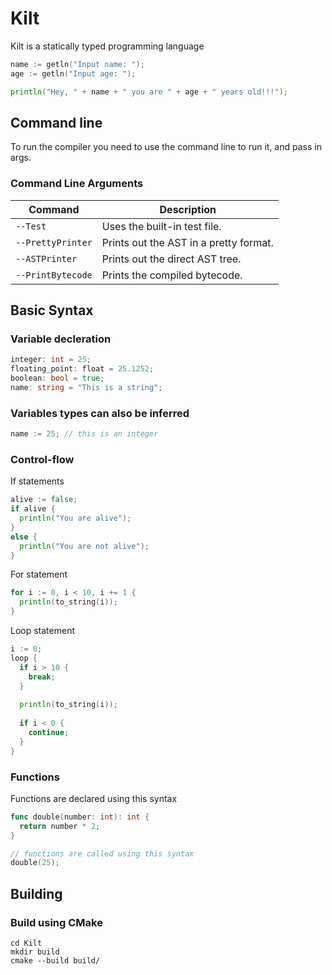 # Kilt

Kilt is a statically typed programming language

```go
name := getln("Input name: ");
age := getln("Input age: ");

println("Hey, " + name + " you are " + age + " years old!!!");
```

## Command line

To run the compiler you need to use the command line to run it, and pass in args.

### Command Line Arguments
| Command | Description |
| --- | --- |
| `--Test` | Uses the built-in test file. |
| `--PrettyPrinter` | Prints out the AST in a pretty format. |
| `--ASTPrinter` | Prints out the direct AST tree. |
| `--PrintBytecode` | Prints the compiled bytecode. |

## Basic Syntax

### Variable decleration
```go
integer: int = 25;
floating_point: float = 25.1252;
boolean: bool = true;
name: string = "This is a string";
```

### Variables types can also be inferred
```go
name := 25; // this is an integer
```

### Control-flow
If statements
```go
alive := false;
if alive {
  println("You are alive");
}
else {
  println("You are not alive");
}
```
For statement
```go
for i := 0, i < 10, i += 1 {
  println(to_string(i));
}
```
Loop statement
```go
i := 0;
loop {
  if i > 10 {
    break;
  }
  
  println(to_string(i));
  
  if i < 0 {
    continue;
  }
}
```
### Functions
Functions are declared using this syntax
```go
func double(number: int): int {
  return number * 2;
}

// functions are called using this syntax
double(25);
```

## Building
### Build using CMake

```
cd Kilt
mkdir build
cmake --build build/
```
